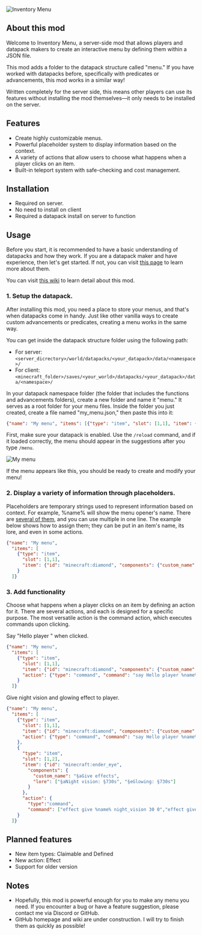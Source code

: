 ![Inventory Menu](https://cdn.modrinth.com/data/cached_images/9e0762c520df14b7803ae5d6800f72557284ee4a_0.webp)

## **About this mod**
Welcome to Inventory Menu, a server-side mod that allows players and datapack makers to create an interactive menu by defining them within a JSON file.

This mod adds a folder to the datapack structure called "menu." If you have worked with datapacks before, specifically with predicates or advancements, this mod works in a similar way!

Written completely for the server side, this means other players can use its features without installing the mod themselves—it only needs to be installed on the server.

## Features

- Create highly customizable menus.
- Powerful placeholder system to display information based on the context.
- A variety of actions that allow users to choose what happens when a player clicks on an item.
- Built-in teleport system with safe-checking and cost management.

## Installation

- Required on server.
- No need to install on client
- Required a datapack install on server to function

## Usage

Before you start, it is recommended to have a basic understanding of datapacks and how they work. If you are a datapack maker and have experience, then let's get started. If not, you can visit [this page](https://minecraft.wiki/w/Tutorial:Creating_a_data_pack) to learn more about them.

You can visit [this wiki](https://github.com/tqcuong2000/inventory-menu/wiki) to learn detail about this mod.

### 1. Setup the datapack.


After installing this mod, you need a place to store your menus, and that's when datapacks come in handy. Just like other vanilla ways to create custom advancements or predicates, creating a menu works in the same way.

You can get inside the datapack structure folder using the following path:

- For server: `<server_dicrectory>/world/datapacks/<your_datapack>/data/<namespace>/`
- For client: `<minecraft_folder>/saves/<your_world>/datapacks/<your_datapack>/data/<namespace>/`

In your datapack namespace folder (the folder that includes the functions and advancements folders), create a new folder and name it "menu." It serves as a root folder for your menu files. Inside the folder you just created, create a file named "my_menu.json," then paste this into it:

```json
{"name": "My menu", "items": [{"type": "item", "slot": [1,1], "item": {"id": "minecraft:diamond"}}]}
```
First, make sure your datapack is enabled. Use the `/reload` command, and if it loaded correctly, the menu should appear in the suggestions after you type `/menu`.

![My menu](https://cdn.modrinth.com/data/cached_images/97ec91323344188defb9c128ce6bc874017d1f1b.png)

If the menu appears like this, you should be ready to create and modify your menu!

### 2. Display a variety of information through placeholders.


Placeholders are temporary strings used to represent information based on context. For example, %name% will show the menu opener's name. There are [several of them](https://github.com/tqcuong2000/inventory-menu/wiki/Placeholders), and you can use multiple in one line. The example below shows how to assign them; they can be put in an item's name, its lore, and even in some actions.


```json
{"name": "My menu", 
  "items": [
    {"type": "item", 
      "slot": [1,1], 
      "item": {"id": "minecraft:diamond", "components": {"custom_name": "§b%name%'s diamond!"}}
    }
  ]}
```

### 3. Add functionality


Choose what happens when a player clicks on an item by defining an action for it. There are several actions, and each is designed for a specific purpose. The most versatile action is the command action, which executes commands upon clicking.

Say "Hello player <name>" when clicked.

```json
{"name": "My menu",
  "items": [
    {"type": "item",
      "slot": [1,1],
      "item": {"id": "minecraft:diamond", "components": {"custom_name": "§b%name%'s diamond!"}},
      "action": {"type": "command", "command": "say Hello player %name%"}
    }
  ]}
```
Give night vision and glowing effect to player.


```json
{"name": "My menu",
  "items": [
    {"type": "item",
      "slot": [1,1],
      "item": {"id": "minecraft:diamond", "components": {"custom_name": "§b%name%'s diamond!"}},
      "action": {"type": "command", "command": "say Hello player %name%"}
    },
    {
      "type": "item",
      "slot": [1,2],
      "item": {"id": "minecraft:ender_eye",
        "components": {
          "custom_name": "§aGive effects",
          "lore": ["§aNight vision: §730s", "§eGlowing: §730s"]
        }
      },
      "action": {
        "type":"command",
        "command": ["effect give %name% night_vision 30 0","effect give %name% glowing 30 0"]}
    }
  ]}
```
## Planned features

- New item types: Claimable and Defined
- New action: Effect
- Support for older version

## Notes

- Hopefully, this mod is powerful enough for you to make any menu you need. If you encounter a bug or have a feature suggestion, please contact me via Discord or GitHub.
- GitHub homepage and wiki are under construction. I will try to finish them as quickly as possible!







